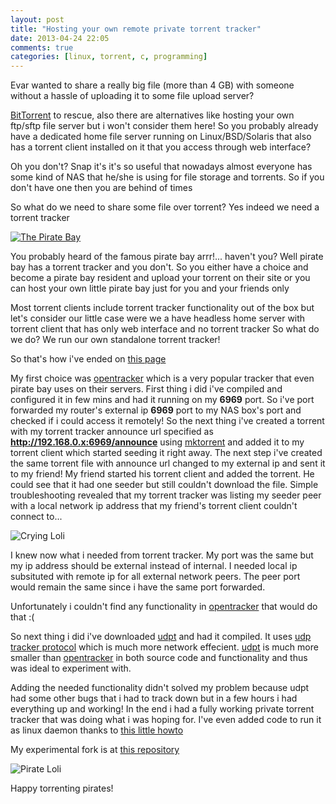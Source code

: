 ```yaml
---
layout: post
title: "Hosting your own remote private torrent tracker"
date: 2013-04-24 22:05
comments: true
categories: [linux, torrent, c, programming]
---
```


Evar wanted to share a really big file (more than 4 GB) with someone without a hassle of uploading it to some file upload server?

[BitTorrent](http://bittorrent.org/) to rescue, also there are alternatives like hosting your own ftp/sftp file server but i won't consider them here!
So you probably already have a dedicated home file server running on Linux/BSD/Solaris that also has a torrent client installed on it that you access through web interface?

Oh you don't? Snap it's it's so useful that nowadays almost everyone has some kind of NAS that he/she is using for file storage and torrents.
So if you don't have one then you are behind of times

So what do we need to share some file over torrent? Yes indeed we need a torrent tracker

<!-- more -->

[![The Pirate Bay](https://thepiratebay.se/static/img/tpb.jpg)](http://thepiratebay.se)

You probably heard of the famous pirate bay arrr!... haven't you?
Well pirate bay has a torrent tracker and you don't. So you either have a choice and become a pirate bay resident and upload your torrent on their site 
or you can host your own little pirate bay just for you and your friends only

Most torrent clients include torrent tracker functionality out of the box but let's consider our little case were we a have headless home server with torrent client
that has only web interface and no torrent tracker
So what do we do? We run our own standalone torrent tracker! 

So that's how i've ended on [this page](http://en.wikipedia.org/wiki/Comparison_of_BitTorrent_tracker_software)

My first choice was [opentracker](https://erdgeist.org/arts/software/opentracker/) which is a very popular tracker that even pirate bay uses on their servers.
First thing i did i've compiled and configured it in few mins and had it running on my **6969** port.
So i've port forwarded my router's external ip **6969** port to my NAS box's port and checked if i could access it remotely!
So the next thing i've created a torrent with my torrent tracker announce url specified as **http://192.168.0.x:6969/announce** using [mktorrent](http://mktorrent.sourceforge.net/)
and added it to my torrent client which started seeding it right away. The next step i've created the same torrent file with announce url changed to my external ip and sent it to my friend!
My friend started his torrent client and added the torrent. He could see that it had one seeder but still couldn't download the file. Simple troubleshooting revealed that my torrent tracker
was listing my seeder peer with a local network ip address that my friend's torrent client couldn't connect to...

![Crying Loli](http://i.imgur.com/TCYjoCe.jpg)

I knew now what i needed from torrent tracker. My port was the same but my ip address should be external instead of internal. 
I needed local ip subsituted with remote ip for all external network peers. The peer port would remain the same since i have the same port forwarded.

Unfortunately i couldn't find any functionality in [opentracker](https://erdgeist.org/arts/software/opentracker/) that would do that :(

So next thing i did i've downloaded [udpt](https://code.google.com/p/udpt/) and had it compiled. 
It uses [udp tracker protocol](http://www.bittorrent.org/beps/bep_0015.html) which is much more
network effecient. [udpt](https://code.google.com/p/udpt/) is much more smaller than [opentracker](https://erdgeist.org/arts/software/opentracker/) 
in both source code and functionality and thus was ideal to experiment with.

Adding the needed functionality didn't solved my problem because udpt had some other bugs that i had to track down but in a few hours i had everything up and working!
In the end i had a fully working private torrent tracker that was doing what i was hoping for. 
I've even added code to run it as linux daemon thanks to [this little howto](http://www.netzmafia.de/skripten/unix/linux-daemon-howto.html)

My experimental fork is at [this repository](https://github.com/troydm/udpt)

![Pirate Loli](http://i.imgur.com/M6W7RfM.png)

Happy torrenting pirates!

